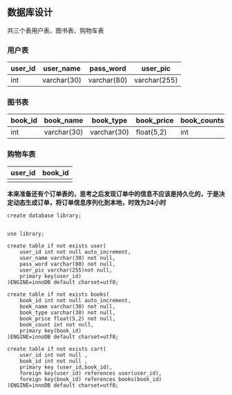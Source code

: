 ## 数据库设计

共三个表用户表、图书表、购物车表





### 用户表

| user_id | user_name   | pass_word   | user_pic     |
| ------- | ----------- | ----------- | ------------ |
| int     | varchar(30) | varchar(80) | varchar(255) |



### 图书表

| book_id | book_name   | book_type   | book_price | book_counts | book_pic     |
| ------- | ----------- | ----------- | ---------- | ----------- | ------------ |
| int     | varchar(30) | varchar(30) | float(5,2) | int         | varchar(255) |







### 购物车表

| user_id | book_id |
| ------- | ------- |
|         |         |





**本来准备还有个订单表的，思考之后发现订单中的信息不应该是持久化的，于是决定动态生成订单，将订单信息序列化到本地，时效为24小时**





```mysql
create database library;


use library;

create table if not exists user(
	user_id int not null auto_increment,
    user_name varchar(30) not null,
    pass_word varchar(80) not null,
    user_pic varchar(255)not null,
    primary key(user_id)
)ENGINE=innoDB default charset=utf8;

create table if not exists books(
	book_id int not null auto_increment,
    book_name varchar(30) not null,
    book_type varchar(30) not null,
    book_price float(5,2) not null,
    book_count int not null,
    primary key(book_id)
)ENGINE=innoDB default charset=utf8;

create table if not exists cart(
	user_id int not null ,
    book_id int not null ,
    primary key (user_id,book_id),
    foreign key(user_id) references user(user_id),
    foreign key(book_id) references books(book_id)
)ENGINE=innoDB default charset=utf8;

```

